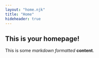 ```yaml
---
layout: "home.njk"
title: "Home"
hideheader: true
---
```


## This is your homepage!

This is some _markdown formatted_ **content**.
